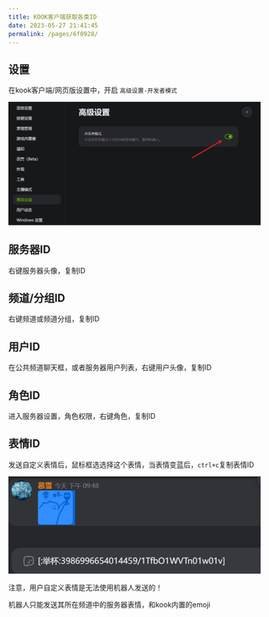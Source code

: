 ```yaml
---
title: KOOK客户端获取各类ID
date: 2023-05-27 21:41:45
permalink: /pages/6f0928/
---
```


## 设置

在kook客户端/网页版设置中，开启 `高级设置-开发者模式`

![image-20230527214308521](./img/image-20230527214308521.png)

## 服务器ID

右键服务器头像，复制ID

## 频道/分组ID

右键频道或频道分组，复制ID

## 用户ID

在公共频道聊天框，或者服务器用户列表，右键用户头像，复制ID

## 角色ID

进入服务器设置，角色权限，右键角色，复制ID

## 表情ID

发送自定义表情后，鼠标框选选择这个表情，当表情变蓝后，`ctrl+c`复制表情ID

![image-20230527215107698](./img/image-20230527215107698.png)

注意，用户自定义表情是无法使用机器人发送的！

机器人只能发送其所在频道中的服务器表情，和kook内置的emoji
